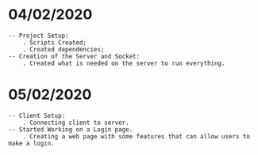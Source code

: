 # 04/02/2020
    -- Project Setup:
        . Scripts Created;
        . Created dependencies;
    -- Creation of the Server and Socket:
        . Created what is needed on the server to run everything.

# 05/02/2020
    -- Client Setup:
        . Connecting client to server.
    -- Started Working on a Login page.
        . Creating a web page with some features that can allow users to make a login.